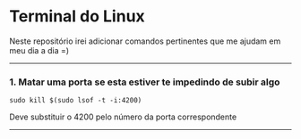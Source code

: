 # Terminal do Linux

Neste repositório irei adicionar comandos pertinentes que me ajudam em meu dia a dia =)

___

### 1. Matar uma porta se esta estiver te impedindo de subir algo

```sudo kill $(sudo lsof -t -i:4200)```

Deve substituir o 4200 pelo número da porta correspondente

___
